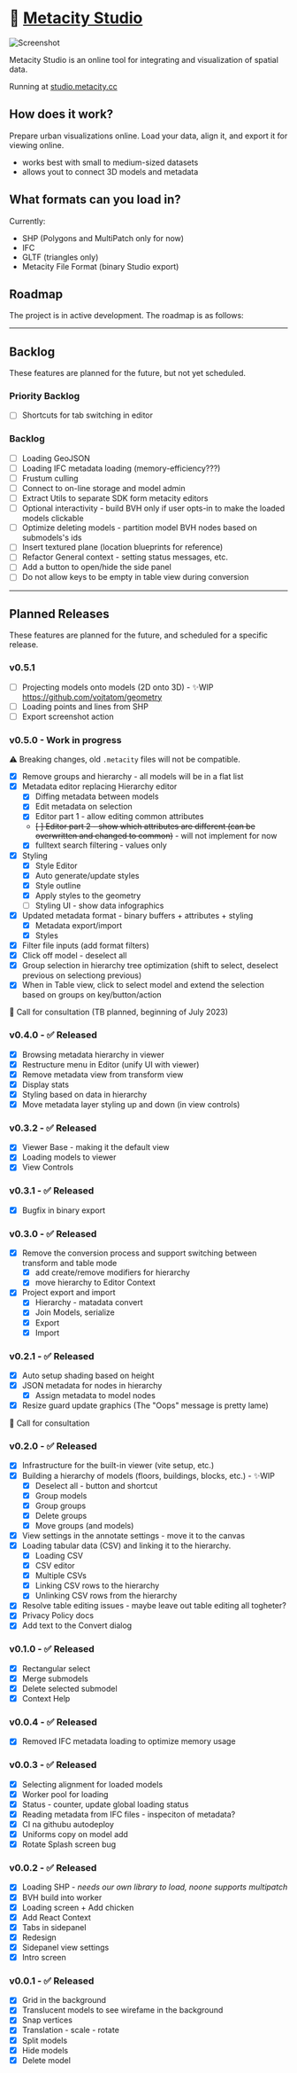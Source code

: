 # 🏡 [Metacity Studio](https://studio.metacity.cc)

![Screenshot](./studio.png)

Metacity Studio is an online tool for integrating and visualization of spatial data.

Running at [studio.metacity.cc](https://studio.metacity.cc)

## How does it work?

Prepare urban visualizations online. Load your data, align it, and export it for viewing online.

-   works best with small to medium-sized datasets
-   allows yout to connect 3D models and metadata

## What formats can you load in?

Currently:

-   SHP (Polygons and MultiPatch only for now)
-   IFC
-   GLTF (triangles only)
-   Metacity File Format (binary Studio export)

## Roadmap

The project is in active development. The roadmap is as follows:

---

## Backlog

These features are planned for the future, but not yet scheduled.

### Priority Backlog

-   [ ] Shortcuts for tab switching in editor

### Backlog

-   [ ] Loading GeoJSON
-   [ ] Loading IFC metadata loading (memory-efficiency???)
-   [ ] Frustum culling
-   [ ] Connect to on-line storage and model admin
-   [ ] Extract Utils to separate SDK form metacity editors
-   [ ] Optional interactivity - build BVH only if user opts-in to make the loaded models clickable
-   [ ] Optimize deleting models - partition model BVH nodes based on submodels's ids
-   [ ] Insert textured plane (location blueprints for reference)
-   [ ] Refactor General context - setting status messages, etc.
-   [ ] Add a button to open/hide the side panel
-   [ ] Do not allow keys to be empty in table view during conversion

---

## Planned Releases

These features are planned for the future, and scheduled for a specific release.

### v0.5.1

-   [ ] Projecting models onto models (2D onto 3D) - ✨WIP https://github.com/vojtatom/geometry
-   [ ] Loading points and lines from SHP
-   [ ] Export screenshot action

### v0.5.0 - Work in progress

⚠️ Breaking changes, old `.metacity` files will not be compatible.

-   [x] Remove groups and hierarchy - all models will be in a flat list
-   [x] Metadata editor replacing Hierarchy editor
    -   [x] Diffing metadata between models
    -   [x] Edit metadata on selection
    -   [x] Editor part 1 - allow editing common attributes
    -   ~~[ ] Editor part 2 - show which attributes are different (can be overwritten and changed to common)~~ - will not implement for now
    -   [x] fulltext search filtering - values only
-   [x] Styling
    -   [x] Style Editor
    -   [x] Auto generate/update styles
    -   [x] Style outline
    -   [x] Apply styles to the geometry
    -   [ ] Styling UI - show data infographics
-   [x] Updated metadata format - binary buffers + attributes + styling
    -   [x] Metadata export/import
    -   [x] Styles
-   [x] Filter file inputs (add format filters)
-   [x] Click off model - deselect all
-   [x] Group selection in hierarchy tree optimization (shift to select, deselect previous on selectiong previous)
-   [x] When in Table view, click to select model and extend the selection based on groups on key/button/action

🧠 Call for consultation (TB planned, beginning of July 2023)

### v0.4.0 - ✅ Released

-   [x] Browsing metadata hierarchy in viewer
-   [x] Restructure menu in Editor (unify UI with viewer)
-   [x] Remove metadata view from transform view
-   [x] Display stats
-   [x] Styling based on data in hierarchy
-   [x] Move metadata layer styling up and down (in view controls)

### v0.3.2 - ✅ Released

-   [x] Viewer Base - making it the default view
-   [x] Loading models to viewer
-   [x] View Controls

### v0.3.1 - ✅ Released

-   [x] Bugfix in binary export

### v0.3.0 - ✅ Released

-   [x] Remove the conversion process and support switching between transform and table mode
    -   [x] add create/remove modifiers for hierarchy
    -   [x] move hierarchy to Editor Context
-   [x] Project export and import
    -   [x] Hierarchy - matadata convert
    -   [x] Join Models, serialize
    -   [x] Export
    -   [x] Import

### v0.2.1 - ✅ Released

-   [x] Auto setup shading based on height
-   [x] JSON metadata for nodes in hierarchy
    -   [x] Assign metadata to model nodes
-   [x] Resize guard update graphics (The "Oops" message is pretty lame)

🧠 Call for consultation

### v0.2.0 - ✅ Released

-   [x] Infrastructure for the built-in viewer (vite setup, etc.)
-   [x] Building a hierarchy of models (floors, buildings, blocks, etc.) - ✨WIP
    -   [x] Deselect all - button and shortcut
    -   [x] Group models
    -   [x] Group groups
    -   [x] Delete groups
    -   [x] Move groups (and models)
-   [x] View settings in the annotate settings - move it to the canvas
-   [x] Loading tabular data (CSV) and linking it to the hierarchy.
    -   [x] Loading CSV
    -   [x] CSV editor
    -   [x] Multiple CSVs
    -   [x] Linking CSV rows to the hierarchy
    -   [x] Unlinking CSV rows from the hierarchy
-   [x] Resolve table editing issues - maybe leave out table editing all togheter?
-   [x] Privacy Policy docs
-   [x] Add text to the Convert dialog

### v0.1.0 - ✅ Released

-   [x] Rectangular select
-   [x] Merge submodels
-   [x] Delete selected submodel
-   [x] Context Help

### v0.0.4 - ✅ Released

-   [x] Removed IFC metadata loading to optimize memory usage

### v0.0.3 - ✅ Released

-   [x] Selecting alignment for loaded models
-   [x] Worker pool for loading
-   [x] Status - counter, update global loading status
-   [x] Reading metadata from IFC files - inspeciton of metadata?
-   [x] CI na githubu autodeploy
-   [x] Uniforms copy on model add
-   [x] Rotate Splash screen bug

### v0.0.2 - ✅ Released

-   [x] Loading SHP - _needs our own library to load, noone supports multipatch_
-   [x] BVH build into worker
-   [x] Loading screen + Add chicken
-   [x] Add React Context
-   [x] Tabs in sidepanel
-   [x] Redesign
-   [x] Sidepanel view settings
-   [x] Intro screen

### v0.0.1 - ✅ Released

-   [x] Grid in the background
-   [x] Translucent models to see wirefame in the background
-   [x] Snap vertices
-   [x] Translation - scale - rotate
-   [x] Split models
-   [x] Hide models
-   [x] Delete model
